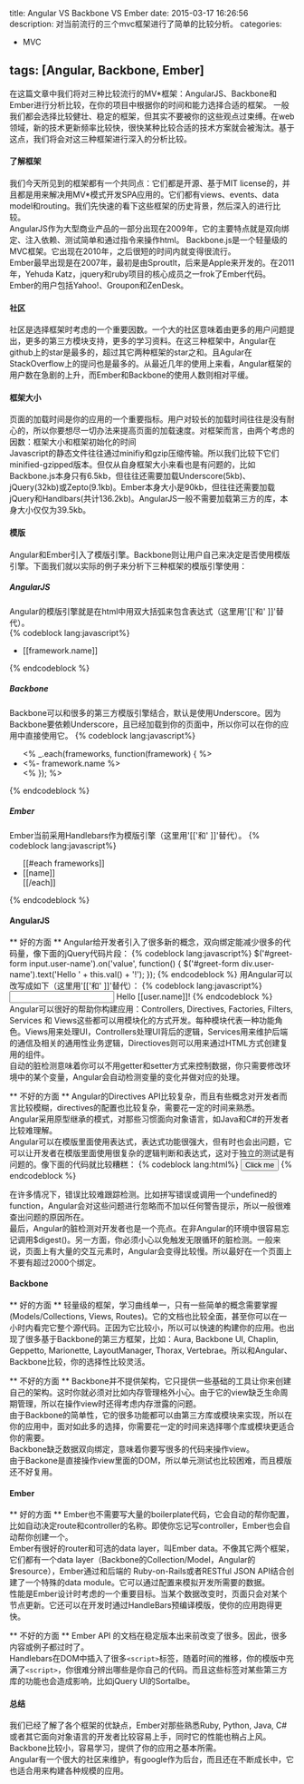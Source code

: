 title: Angular VS Backbone VS Ember
date: 2015-03-17 16:26:56
description: 对当前流行的三个mvc框架进行了简单的比较分析。
categories:
- MVC

tags: [Angular, Backbone, Ember]
---
在这篇文章中我们将对三种比较流行的MV*框架：AngularJS、Backbone和Ember进行分析比较，在你的项目中根据你的时间和能力选择合适的框架。<!-- more --> 一般我们都会选择比较健壮、稳定的框架，但其实不要被你的这些观点过束缚。在web领域，新的技术更新频率比较快，很快某种比较合适的技术方案就会被淘汰。基于这点，我们将会对这三种框架进行深入的分析比较。
#### 了解框架
我们今天所见到的框架都有一个共同点：它们都是开源、基于MIT license的，并且都是用来解决用MV*模式开发SPA应用的。它们都有views、events、data model和routing。我们先快速的看下这些框架的历史背景，然后深入的进行比较。  
AngularJS作为大型商业产品的一部分出现在2009年，它的主要特点就是双向绑定、注入依赖、测试简单和通过指令来操作html。
Backbone.js是一个轻量级的MVC框架。它出现在2010年，之后很短的时间内就变得很流行。  
Ember最早出现是在2007年，最初是由Sproutlt，后来是Apple来开发的。在2011年，Yehuda Katz，jquery和ruby项目的核心成员之一frok了Ember代码。Ember的用户包括Yahoo!、Groupon和ZenDesk。
#### 社区
社区是选择框架时考虑的一个重要因数。一个大的社区意味着由更多的用户问题提出，更多的第三方模块支持，更多的学习资料。在这三种框架中，Angular在github上的star是最多的，超过其它两种框架的star之和。且Agular在StackOverflow上的提问也是最多的。从最近几年的使用上来看，Angular框架的用户数在急剧的上升，而Ember和Backbone的使用人数则相对平缓。
#### 框架大小
页面的加载时间是你的应用的一个重要指标。用户对较长的加载时间往往是没有耐心的，所以你要想尽一切办法来提高页面的加载速度。对框架而言，由两个考虑的因数：框架大小和框架初始化的时间  
Javascript的静态文件往往通过minifiy和gzip压缩传输。所以我们比较下它们minified-gzipped版本。但仅从自身框架大小来看也是有问题的，比如Backbone.js本身只有6.5kb，但往往还需要加载Underscore(5kb)、jQuery(32kb)或Zepto(9.1kb)。Ember本身大小是90kb，但往往还需要加载jQuery和Handlbars(共计136.2kb)。AngularJS一般不需要加载第三方的库，本身大小仅仅为39.5kb。
#### 模版
Angular和Ember引入了模版引擎。Backbone则让用户自己来决定是否使用模版引擎。下面我们就以实际的例子来分析下三种框架的模版引擎使用：  
##### AngularJS
Angular的模版引擎就是在html中用双大括弧来包含表达式（这里用'[['和' ]]'替代）。  
{% codeblock lang:javascript%}
<ul> 
    <li ng-repeat="framework in frameworks" title="[[framework.description]]">
        [[framework.name]] 
    </li> 
</ul>
{% endcodeblock %}

##### Backbone
Backbone可以和很多的第三方模版引擎结合，默认是使用Underscore。因为Backbone要依赖Underscore，且已经加载到你的页面中，所以你可以在你的应用中直接使用它。
{% codeblock lang:javascript%}
<ul> 
    <% _.each(frameworks, function(framework) { %> 
        <li title="<%- framework.description %>"> 
            <%- framework.name %> 
        </li> 
    <% }); %> 
</ul>
{% endcodeblock %}

##### Ember
Ember当前采用Handlebars作为模版引擎（这里用'[['和' ]]'替代）。
{% codeblock lang:javascript%}
<ul> 
    [[#each frameworks]]
        <li [[bind-attr title=description]]> 
            [[name]] 
        </li> 
    [[/each]] 
</ul>
{% endcodeblock %}

#### AngularJS

** 好的方面 **
Angular给开发者引入了很多新的概念，双向绑定能减少很多的代码量，像下面的jQuery代码片段：
{% codeblock lang:javascript%}
$('#greet-form input.user-name').on('value', function() { 
    $('#greet-form div.user-name').text('Hello ' + this.val() + '!'); 
});
{% endcodeblock %}
用Angular可以改写成如下（这里用'[['和' ]]'替代）：
{% codeblock lang:javascript%}
<input ng-model="user.name" type="text" />
Hello [[user.name]]!
{% endcodeblock %}
Angular可以很好的帮助你构建应用：Controllers, Directives, Factories, Filters, Services 和 Views这些都可以用模块化的方式开发。每种模块代表一种功能角色。Views用来处理UI，Controllers处理UI背后的逻辑，Services用来维护后端的通信及相关的通用性业务逻辑，Directioves则可以用来通过HTML方式创建复用的组件。  
自动的脏检测意味着你可以不用getter和setter方式来控制数据，你只需要修改环境中的某个变量，Angular会自动检测变量的变化并做对应的处理。   

** 不好的方面 ** 
Angular的Directives API比较复杂，而且有些概念对开发者而言比较模糊，directives的配置也比较复杂，需要花一定的时间来熟悉。  
Angular采用原型继承的模式，对那些习惯面向对象语言，如Java和C#的开发者比较难理解。  
Angular可以在模版里面使用表达式，表达式功能很强大，但有时也会出问题，它可以让开发者在模版里面使用很复杂的逻辑判断和表达式，这对于独立的测试是有问题的。像下面的代码就比较糟糕：
{% codeblock lang:html%}
<button ng-click="(oldPassword && checkComplexity(newPassword) && oldPassword != newPassword) ? (changePassword(oldPassword, newPassword) && (oldPassword=(newPassword=''))) : (errorMessage='Please input a new password matching the following requirements: ' + passwordRequirements)">Click me</button>
{% endcodeblock %}

在许多情况下，错误比较难跟踪检测。比如拼写错误或调用一个undefined的function，Angular会对这些问题进行忽略而不加以任何警告提示，所以一般很难查出问题的原因所在。  
最后，Angular的脏检测对开发者也是一个亮点。在非Angular的环境中很容易忘记调用$digest()。另一方面，你必须小心以免触发无限循环的脏检测。一般来说，页面上有大量的交互元素时，Angular会变得比较慢。所以最好在一个页面上不要有超过2000个绑定。
#### Backbone

** 好的方面 **
轻量级的框架，学习曲线单一，只有一些简单的概念需要掌握(Models/Collections, Views, Routes)。它的文档也比较全面，甚至你可以在一小时内看完它整个源代码。正因为它比较小，所以可以快速的构建你的应用。也出现了很多基于Backbone的第三方框架，比如：Aura, Backbone UI, Chaplin, Geppetto, Marionette, LayoutManager, Thorax, Vertebrae。所以和Angular、Backbone比较，你的选择性比较灵活。

** 不好的方面 **
Backbone并不提供架构，它只提供一些基础的工具让你来创建自己的架构。这时你就必须对比如内存管理格外小心。由于它的view缺乏生命周期管理，所以在操作view时还得考虑内存泄露的问题。  
由于Backbone的简单性，它的很多功能都可以由第三方库或模块来实现，所以在你的应用中，面对如此多的选择，你需要花一定的时间来选择哪个库或模块更适合你的需要。  
Backbone缺乏数据双向绑定，意味着你要写很多的代码来操作view。  
由于Backone是直接操作view里面的DOM，所以单元测试也比较困难，而且模版还不好复用。
#### Ember

** 好的方面 **
Ember也不需要写大量的boilerplate代码，它会自动的帮你配置，比如自动决定route和controller的名称。即使你忘记写controller，Ember也会自动帮你创建一个。  
Ember有很好的router和可选的data layer，叫Ember data。不像其它两个框架，它们都有一个data layer（Backbone的Collection/Model，Angular的$resource），Ember通过和后端的 Ruby-on-Rails或者RESTful JSON API结合创建了一个特殊的data module。它可以通过配置来模拟开发所需要的数据。  
性能是Ember设计时考虑的一个重要目标。当某个数据改变时，页面只会对某个节点更新。它还可以在开发时通过HandleBars预编译模版，使你的应用跑得更快。

** 不好的方面 **
Ember API 的文档在稳定版本出来前改变了很多。因此，很多内容或例子都过时了。  
Handlebars在DOM中插入了很多`<script>`标签，随着时间的推移，你的模版中充满了`<script>`，你很难分辨出哪些是你自己的代码。而且这些标签对某些第三方库的功能也会造成影响，比如jQuery UI的Sortalbe。
#### 总结
我们已经了解了各个框架的优缺点，Ember对那些熟悉Ruby, Python, Java, C#或者其它面向对象语言的开发者比较容易上手，同时它的性能也稍占上风。  
Backbone比较小，容易学习，提供了你的应用之基本所需。  
Angular有一个很大的社区来维护，有google作为后台，而且还在不断成长中，它也适合用来构建各种规模的应用。
